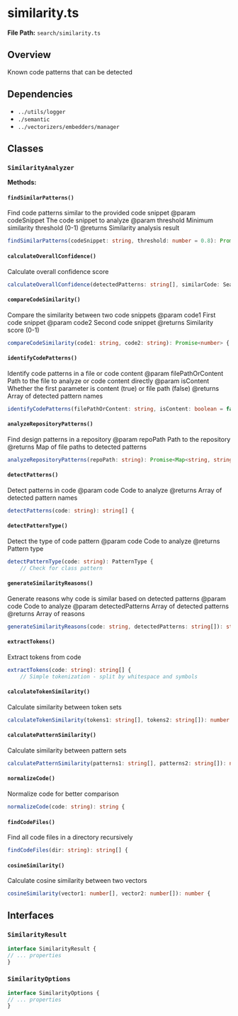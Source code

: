 # similarity.ts

**File Path:** `search/similarity.ts`

## Overview

Known code patterns that can be detected

## Dependencies

- `../utils/logger`
- `./semantic`
- `../vectorizers/embedders/manager`

## Classes

### `SimilarityAnalyzer`

**Methods:**

#### `findSimilarPatterns()`

Find code patterns similar to the provided code snippet
@param codeSnippet The code snippet to analyze
@param threshold Minimum similarity threshold (0-1)
@returns Similarity analysis result

```typescript
findSimilarPatterns(codeSnippet: string, threshold: number = 0.8): Promise<SimilarityResult> {
```

#### `calculateOverallConfidence()`

Calculate overall confidence score

```typescript
calculateOverallConfidence(detectedPatterns: string[], similarCode: SearchResult[]): number {
```

#### `compareCodeSimilarity()`

Compare the similarity between two code snippets
@param code1 First code snippet
@param code2 Second code snippet
@returns Similarity score (0-1)

```typescript
compareCodeSimilarity(code1: string, code2: string): Promise<number> {
```

#### `identifyCodePatterns()`

Identify code patterns in a file or code content
@param filePathOrContent Path to the file to analyze or code content directly
@param isContent Whether the first parameter is content (true) or file path (false)
@returns Array of detected pattern names

```typescript
identifyCodePatterns(filePathOrContent: string, isContent: boolean = false): Promise<string[]> {
```

#### `analyzeRepositoryPatterns()`

Find design patterns in a repository
@param repoPath Path to the repository
@returns Map of file paths to detected patterns

```typescript
analyzeRepositoryPatterns(repoPath: string): Promise<Map<string, string[]>> {
```

#### `detectPatterns()`

Detect patterns in code
@param code Code to analyze
@returns Array of detected pattern names

```typescript
detectPatterns(code: string): string[] {
```

#### `detectPatternType()`

Detect the type of code pattern
@param code Code to analyze
@returns Pattern type

```typescript
detectPatternType(code: string): PatternType {
    // Check for class pattern
```

#### `generateSimilarityReasons()`

Generate reasons why code is similar based on detected patterns
@param code Code to analyze
@param detectedPatterns Array of detected patterns
@returns Array of reasons

```typescript
generateSimilarityReasons(code: string, detectedPatterns: string[]): string[] {
```

#### `extractTokens()`

Extract tokens from code

```typescript
extractTokens(code: string): string[] {
    // Simple tokenization - split by whitespace and symbols
```

#### `calculateTokenSimilarity()`

Calculate similarity between token sets

```typescript
calculateTokenSimilarity(tokens1: string[], tokens2: string[]): number {
```

#### `calculatePatternSimilarity()`

Calculate similarity between pattern sets

```typescript
calculatePatternSimilarity(patterns1: string[], patterns2: string[]): number {
```

#### `normalizeCode()`

Normalize code for better comparison

```typescript
normalizeCode(code: string): string {
```

#### `findCodeFiles()`

Find all code files in a directory recursively

```typescript
findCodeFiles(dir: string): string[] {
```

#### `cosineSimilarity()`

Calculate cosine similarity between two vectors

```typescript
cosineSimilarity(vector1: number[], vector2: number[]): number {
```

## Interfaces

### `SimilarityResult`

```typescript
interface SimilarityResult {
// ... properties
}
```

### `SimilarityOptions`

```typescript
interface SimilarityOptions {
// ... properties
}
```

